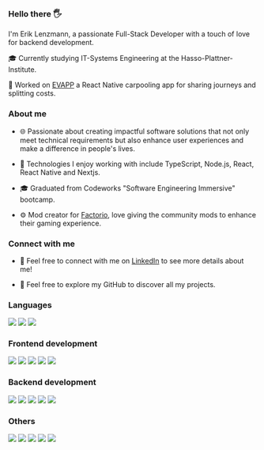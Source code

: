 ### Hello there 🖐️

I'm Erik Lenzmann, a passionate Full-Stack Developer with a touch of love for backend development.

🎓 Currently studying IT-Systems Engineering at the Hasso-Plattner-Institute.

🚙 Worked on [EVAPP](https://github.com/eriklenzmann/EVAPP) a React Native carpooling app for sharing journeys and splitting costs.

### About me

- 🌐 Passionate about creating impactful software solutions that not only meet technical requirements but also enhance user experiences and make a difference in people's lives.

- 🔧 Technologies I enjoy working with include TypeScript, Node.js, React, React Native and Nextjs.

- 🎓 Graduated from Codeworks "Software Engineering Immersive" bootcamp.

- ⚙️ Mod creator for [Factorio](https://mods.factorio.com/user/emirate.), love giving the community mods to enhance their gaming experience.

### Connect with me

- 🔗 Feel free to connect with me on [LinkedIn](https://www.linkedin.com/in/erik-lenzmann/) to see more details about me!

- 👀 Feel free to explore my GitHub to discover all my projects.


### Languages
<p align="left">
<img src="https://img.shields.io/badge/typescript-037acb?style=for-the-badge&logo=typescript&logoColor=white">
<img src="https://img.shields.io/badge/javascript-ffeb3b?style=for-the-badge&logo=javascript&logoColor=black">
<img src="https://img.shields.io/badge/Python-306998?style=for-the-badge&logo=python&logoColor=FFD43B">
</p>

### Frontend development
<p align="left">
<img src="https://img.shields.io/badge/Next.js-000000?style=for-the-badge&logo=next.js&logoColor=white">
<img src="https://img.shields.io/badge/react-5ed3f3?style=for-the-badge&logo=react&logoColor=black">
<img src="https://img.shields.io/badge/react%20native-5ed3f3?style=for-the-badge&logo=react&logoColor=black">
<img src="https://img.shields.io/badge/expo-1C1E24?style=for-the-badge&logo=expo&logoColor=#D04A37">
<img src="https://img.shields.io/badge/angular-E23237?style=for-the-badge&logo=angular&logoColor=black">
</p>

### Backend development
<p align="left">
<img src="https://img.shields.io/badge/node.js-339933?style=for-the-badge&logo=node.js&logoColor=white">
<img src="https://img.shields.io/badge/koa-eaeaea?style=for-the-badge&logo=koa&logoColor=black">
<img src="https://img.shields.io/badge/express-f5f5f5?style=for-the-badge&logo=express&logoColor=black">
<img src="https://img.shields.io/badge/mongodb-339933?style=for-the-badge&logo=mongodb&logoColor=white">
<img src="https://img.shields.io/badge/mysql-00758F?style=for-the-badge&logo=mysql&logoColor=white">
</p>

### Others
<p align="left">
<img src="https://img.shields.io/badge/Socket.io-black?style=for-the-badge&logo=socket.io&badgeColor=010101">
<img src="https://img.shields.io/badge/JWT-black?style=for-the-badge&logo=JSON%20web%20tokens">
<img src="https://img.shields.io/badge/Discord.js-5865F2?style=for-the-badge&logo=discord&logoColor=white">
<img src="https://img.shields.io/badge/github-e6e6e6?style=for-the-badge&logo=github&logoColor=black">
<img src="https://img.shields.io/badge/postman-f76936?style=for-the-badge&logo=postman&logoColor=white">
</p>



<!-- ### Stats
[![GitHub Language Stats](https://github-readme-stats.vercel.app/api/top-langs/?username=eriklenzmann&langs_count=5&theme=tokyonight)]() -->
